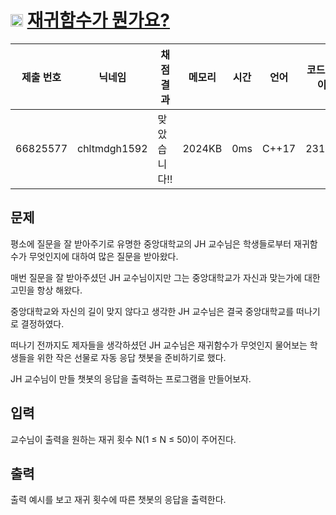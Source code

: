 # <img width="20px"  src="https://d2gd6pc034wcta.cloudfront.net/tier/6.svg" class="solvedac-tier"> [재귀함수가 뭔가요?](https://www.acmicpc.net/problem/17478) 

| 제출 번호 | 닉네임 | 채점 결과 | 메모리 | 시간 | 언어 | 코드 길이 |
|---|---|---|---|---|---|---|
|66825577|chltmdgh1592|맞았습니다!! |2024KB|0ms|C++17|2315B|

## 문제
<p>평소에 질문을 잘 받아주기로 유명한 중앙대학교의 JH 교수님은 학생들로부터 재귀함수가 무엇인지에 대하여 많은 질문을 받아왔다.</p>

<p>매번 질문을 잘 받아주셨던 JH 교수님이지만 그는 중앙대학교가 자신과 맞는가에 대한 고민을 항상 해왔다.</p>

<p>중앙대학교와 자신의 길이 맞지 않다고 생각한 JH 교수님은 결국 중앙대학교를 떠나기로 결정하였다.</p>

<p>떠나기 전까지도 제자들을 생각하셨던 JH 교수님은 재귀함수가 무엇인지 물어보는 학생들을 위한 작은 선물로 자동 응답 챗봇을 준비하기로 했다.</p>

<p>JH 교수님이 만들 챗봇의 응답을 출력하는 프로그램을 만들어보자.</p>

## 입력
<p>교수님이 출력을 원하는 재귀 횟수 N(1 ≤ N ≤ 50)이 주어진다.</p>

## 출력
<p>출력 예시를 보고 재귀 횟수에 따른 챗봇의 응답을 출력한다.</p>

